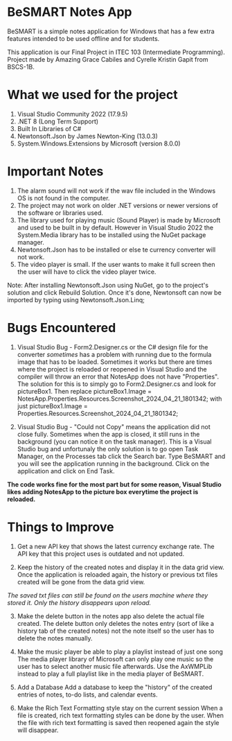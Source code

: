 # BeSMART Notes App
BeSMART is a simple notes application for Windows that has a few extra features intended to be used offline and for
students.

This application is our Final Project in ITEC 103 (Intermediate Programming). 
Project made by Amazing Grace Cabiles and Cyrelle Kristin Gapit from BSCS-1B.

# What we used for the project
1. Visual Studio Community 2022 (17.9.5)
2. .NET 8 (Long Term Support)
3. Built In Libraries of C#
4. Newtonsoft.Json by James Newton-King (13.0.3)
5. System.Windows.Extensions by Microsoft (version 8.0.0)

# Important Notes
1. The alarm sound will not work if the wav file included in the Windows OS is not found in the computer. 
2. The project may not work on older .NET versions or newer versions of the software or libraries used.
3. The library used for playing music (Sound Player) is made by Microsoft and used to be built in by default. However in 
Visual Studio 2022 the System.Media library has to be installed using the NuGet package manager.
4. Newtonsoft.Json has to be installed or else te currency converter will not work.
5. The video player is small. If the user wants to make it full screen then the user will have to click the video player twice.

Note: After installing Newtonsoft.Json using NuGet, go to the project's solution and click Rebuild Solution. Once it's done, 
Newtonsoft can now be imported by typing using Newtonsoft.Json.Linq;

# Bugs Encountered
1. Visual Studio Bug - Form2.Designer.cs or the C# design file for the converter *sometimes* has a problem with running 
due to the formula image that has to be loaded. Sometimes it works but there are times where the project is reloaded 
or reopened in Visual Studio and the compiler will throw an error that NotesApp does not have "Properties". The solution
for this is to simply go to Form2.Designer.cs and look for pictureBox1. Then replace pictureBox1.Image = 
NotesApp.Properties.Resources.Screenshot_2024_04_21_1801342; with just pictureBox1.Image = Properties.Resources.Screenshot_2024_04_21_1801342;

2. Visual Studio Bug - "Could not Copy" means the application did not close fully. Sometimes when the app is closed, it still runs in the 
background (you can notice it on the task manager). This is a Visual Studio bug and unfortunaly the only solution is to 
go open Task Manager, on the Processes tab click the Search bar. Type BeSMART and you will see the application running in 
the background. Click on the application and click on End Task.

**The code works fine for the most part but for some reason, Visual Studio likes adding NotesApp to the picture box everytime the project is reloaded.**

# Things to Improve
1. Get a new API key that shows the latest currency exchange rate. The API key that this project uses is outdated and not updated.

2. Keep the history of the created notes and display it in the data grid view.  
Once the application is reloaded again, the history or previous txt files created will be gone from the data grid view. 

*The saved txt files can still be found on the users machine where they stored it. Only the history disappears upon reload.*

3. Make the delete button in the notes app also delete the actual file created. The delete button only deletes the notes 
entry (sort of like a history tab of the created notes) not the note itself so the user has to delete the notes manually.

4. Make the music player be able to play a playlist instead of just one song
The media player library of Microsoft can only play one music so the user has to select another music file afterwards.
Use the AxWMPLib instead to play a full playlist like in the media player of BeSMART.

5. Add a Database
Add a database to keep the "history" of the created entries of notes, to-do lists, and calendar events. 

6. Make the Rich Text Formatting style stay on the current session
When a file is created, rich text formatting styles can be done by the user. When the file with rich text formatting is saved then reopened again the style will disappear. 